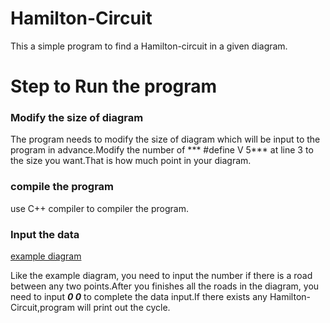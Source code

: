# Hamilton-Circuit
This a simple program to find a Hamilton-circuit in a given diagram. 

# Step to Run the program
### Modify the size of diagram
The program needs to modify the size of diagram which will be input to the program in advance.Modify the number of *** #define V 5*** at line 3 to the size you want.That is how much point in your diagram.

### compile the program
use C++ compiler to compiler the program.
### Input the data
[example diagram](http://s3.amazonaws.com/answer-board-image/121c87db-81ea-4ee0-b2f8-17240ed6a445.png)

Like the example diagram, you need to input the number if there is a road between any two points.After you finishes all the roads in the diagram, you need to input ***0 0*** to complete the data input.If there exists any Hamilton-Circuit,program will print out the cycle.
